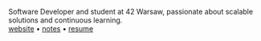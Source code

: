 Software Developer and student at 42 Warsaw, passionate about scalable solutions and continuous learning. <br/>
[website](https://www.devnyxie.com)  •  [notes](https://notes.devnyxie.com)  •  [resume](https://devnyxie.notion.site/resume)
<!--DISABLED_START_SECTION:waka-->
<!--DISABLED_END_SECTION:waka-->

